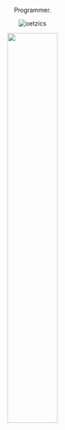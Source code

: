 <center>

Programmer.

<p><img align="center" src="https://github-readme-streak-stats.herokuapp.com/?user=OetziCS&theme=discord-old-blurple&" alt="oetzics" /></p>
<img align="center" src="https://github-readme-stats.vercel.app/api/top-langs/?username=Oetzi_CS&layout=compact&custom_title=OetziCS%20Top%20Languages&border_radius=2&&theme=transparent&border_color=2f353c&title_color=c9d1d9&text_color=8b949e&icon_color=58a6ff&card_width=395" style='width:48%'/>

</center>
